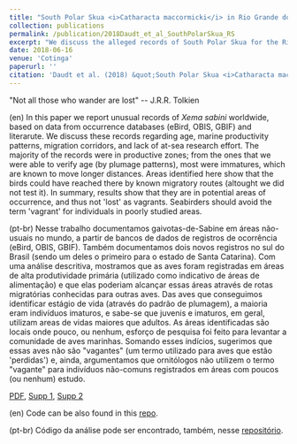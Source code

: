 ```yaml
---
title: "South Polar Skua <i>Catharacta maccormicki</i> in Rio Grande do Sul, southern Brazil"
collection: publications
permalink: /publication/2018Daudt_et_al_SouthPolarSkua_RS
excerpt: "We discuss the alleged records of South Polar Skua for the Rio Grande do Sul state, south Brazil, and present new ones. In the paper, we also present a handy comparative table of measurements from Chilean, South Polar, and subspecies of Brown Skuas."
date: 2018-06-16
venue: 'Cotinga'
paperurl: ''
citation: 'Daudt et al. (2018) &quot;South Polar Skua <i>Catharacta maccormicki</i> in Rio Grande do Sul, southern Brazil.&quot; <i>Cotinga</i> 40: 44-49.'
---
```


"Not all those who wander are lost" -- J.R.R. Tolkien

(en)  In this paper we report unusual records of *Xema sabini* worldwide, based on data from occurrence databases (eBird, OBIS, GBIF) and literarute. We discuss these records regarding age, marine productivity patterns, migration corridors, and lack of at-sea research effort. The majority of the records were in productive zones; from the ones that we were able to verify age (by plumage patterns), most were immatures, which are known to move longer distances. Areas identified here show that the birds could have reached there by known migratory routes (altought we did not test it). In summary, results show that they are in potential areas of occurrence, and thus not 'lost' as vagrants. Seabirders should avoid the term 'vagrant' for individuals in poorly studied areas.

(pt-br)  Nesse trabalho documentamos gaivotas-de-Sabine em áreas não-usuais no mundo, a partir de bancos de dados de registros de ocorrência (eBird, OBIS, GBIF). Também documentamos dois novos registros no sul do Brasil (sendo um deles o primeiro para o estado de Santa Catarina). Com uma análise descritiva, mostramos que as aves foram registradas em áreas de alta produtividade primária (utilizado como indicativo de áreas de alimentação) e que elas poderiam alcançar essas áreas através de rotas migratórias conhecidas para outras aves. Das aves que conseguimos identificar estágio de vida (através do padrão de plumagem), a maioria eram indivíduos imaturos, e sabe-se que juvenis e imaturos, em geral, utilizam areas de vidas maiores que adultos. As áreas identificadas são locais onde pouco, ou nenhum, esforço de pesquisa foi feito para levantar a comunidade de aves marinhas. Somando esses indícios, sugerimos que essas aves não são "vagantes" (um termo utilizado para aves que estão 'perdidas') e, ainda, argumentamos que ornitólogos não utilizem o termo "vagante" para indivíduos não-comuns registrados em áreas com poucos (ou nenhum) estudo.

[PDF](http://nwdaudt.github.io/files/2021_Prado_et_al_MarOrnithol_SabinesGull.pdf), [Supp 1](http://nwdaudt.github.io/files/2021_Prado_et_al_MarOrnithol_SabinesGull_Appendix1.pdf), [Supp 2](http://nwdaudt.github.io/files/2021_Prado_et_al_MarOrnithol_SabinesGull_Appendix2.pdf)

(en) Code can be also found in this [repo](https://github.com/nwdaudt/xema_sabini).

(pt-br) Código da análise pode ser encontrado, também, nesse [repositório](https://github.com/nwdaudt/xema_sabini).

